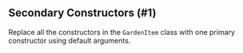 ## Secondary Constructors (#1)

Replace all the constructors in the `GardenItem` class with one primary
constructor using default arguments.
